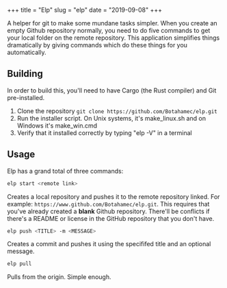 +++
title = "Elp"
slug = "elp"
date = "2019-09-08"
+++

A helper for git to make some mundane tasks simpler. When you create an empty Github repository normally, you need to do five commands to get your local folder on the remote repository. This application simplifies things dramatically by giving commands which do these things for you automatically.

## Building
In order to build this, you'll need to have Cargo (the Rust compiler) and Git pre-installed.

 1. Clone the repository `git clone https://github.com/Botahamec/elp.git`
 2. Run the installer script. On Unix systems, it's make_linux.sh and on Windows it's make_win.cmd
 3. Verify that it installed correctly by typing "elp -V" in a terminal

## Usage
Elp has a grand total of three commands:

```bash
elp start <remote link>
```
Creates a local repository and pushes it to the remote repository linked. For example: `https://www.github.com/Botahamec/elp.git`. This requires that you've already created a **blank** Github repository. There'll be conflicts if there's a README or license in the GitHub repository that you don't have.

```bash
elp push <TITLE> -m <MESSAGE>
```
Creates a commit and pushes it using the specififed title and an optional message.

```bash
elp pull
```
Pulls from the origin. Simple enough.
